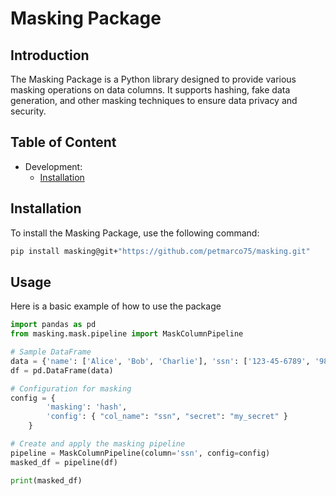 # Masking Package

## Introduction

The Masking Package is a Python library designed to provide various masking operations on data columns. It supports hashing, fake data generation, and other masking techniques to ensure data privacy and security.

## Table of Content

- Development:
    - [Installation](docs/installation.md)

## Installation

To install the Masking Package, use the following command:

```bash
pip install masking@git+"https://github.com/petmarco75/masking.git"
```

## Usage

Here is a basic example of how to use the package

```python
import pandas as pd
from masking.mask.pipeline import MaskColumnPipeline

# Sample DataFrame
data = {'name': ['Alice', 'Bob', 'Charlie'], 'ssn': ['123-45-6789', '987-65-4321', '555-55-5555']}
df = pd.DataFrame(data)

# Configuration for masking
config = {
        'masking': 'hash',
        'config': { "col_name": "ssn", "secret": "my_secret" }
    }

# Create and apply the masking pipeline
pipeline = MaskColumnPipeline(column='ssn', config=config)
masked_df = pipeline(df)

print(masked_df)
```
